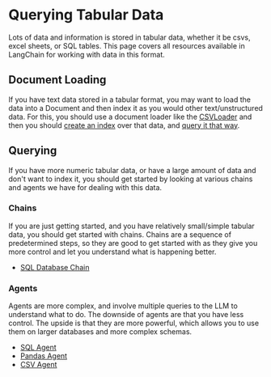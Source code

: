 # Querying Tabular Data

Lots of data and information is stored in tabular data, whether it be csvs, excel sheets, or SQL tables.
This page covers all resources available in LangChain for working with data in this format.

## Document Loading
If you have text data stored in a tabular format, you may want to load the data into a Document and then index it as you would
other text/unstructured data. For this, you should use a document loader like the [CSVLoader](../modules/indexes/document_loaders/examples/csv.ipynb)
and then you should [create an index](../modules/indexes.rst) over that data, and [query it that way](../modules/chains/index_examples/vector_db_qa.ipynb).

## Querying
If you have more numeric tabular data, or have a large amount of data and don't want to index it, you should get started
by looking at various chains and agents we have for dealing with this data.

### Chains

If you are just getting started, and you have relatively small/simple tabular data, you should get started with chains.
Chains are a sequence of predetermined steps, so they are good to get started with as they give you more control and let you 
understand what is happening better.

- [SQL Database Chain](../modules/chains/examples/sqlite.ipynb)

### Agents

Agents are more complex, and involve multiple queries to the LLM to understand what to do.
The downside of agents are that you have less control. The upside is that they are more powerful,
which allows you to use them on larger databases and more complex schemas. 

- [SQL Agent](../modules/agents/toolkits/examples/sql_database.ipynb)
- [Pandas Agent](../modules/agents/toolkits/examples/pandas.ipynb)
- [CSV Agent](../modules/agents/toolkits/examples/csv.ipynb)
